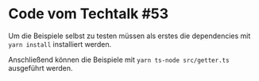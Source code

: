 # Code vom Techtalk #53

Um die Beispiele selbst zu testen müssen als erstes die dependencies mit `yarn install` installiert werden.

Anschließend können die Beispiele mit `yarn ts-node src/getter.ts` ausgeführt werden.
